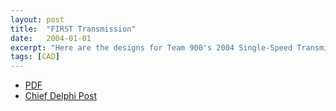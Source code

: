 ```yaml
---
layout: post
title:  "FIRST Transmission"
date:   2004-01-01
excerpt: "Here are the designs for Team 900's 2004 Single-Speed Transmission. It uses both the CIM and Drill motors."
tags: [CAD]
---
```

<ul style="text-align:left">
  <li><a href="https://drive.google.com/file/d/0B1mY_tKJJYOXMG9KanZaclNtMkk/view" target="\_blank">PDF</a></li>
  <li><a href="https://www.chiefdelphi.com/media/papers/1579" target="\_blank">Chief Delphi Post</a></li>
</ul>
